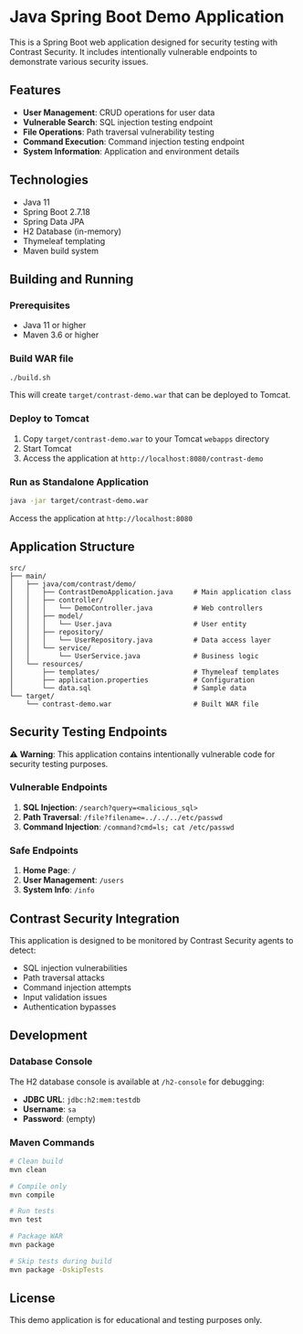 # Java Spring Boot Demo Application

This is a Spring Boot web application designed for security testing with Contrast Security. It includes intentionally vulnerable endpoints to demonstrate various security issues.

## Features

- **User Management**: CRUD operations for user data
- **Vulnerable Search**: SQL injection testing endpoint
- **File Operations**: Path traversal vulnerability testing
- **Command Execution**: Command injection testing endpoint
- **System Information**: Application and environment details

## Technologies

- Java 11
- Spring Boot 2.7.18
- Spring Data JPA
- H2 Database (in-memory)
- Thymeleaf templating
- Maven build system

## Building and Running

### Prerequisites

- Java 11 or higher
- Maven 3.6 or higher

### Build WAR file

```bash
./build.sh
```

This will create `target/contrast-demo.war` that can be deployed to Tomcat.

### Deploy to Tomcat

1. Copy `target/contrast-demo.war` to your Tomcat `webapps` directory
2. Start Tomcat
3. Access the application at `http://localhost:8080/contrast-demo`

### Run as Standalone Application

```bash
java -jar target/contrast-demo.war
```

Access the application at `http://localhost:8080`

## Application Structure

```
src/
├── main/
│   ├── java/com/contrast/demo/
│   │   ├── ContrastDemoApplication.java     # Main application class
│   │   ├── controller/
│   │   │   └── DemoController.java          # Web controllers
│   │   ├── model/
│   │   │   └── User.java                    # User entity
│   │   ├── repository/
│   │   │   └── UserRepository.java          # Data access layer
│   │   └── service/
│   │       └── UserService.java             # Business logic
│   └── resources/
│       ├── templates/                       # Thymeleaf templates
│       ├── application.properties           # Configuration
│       └── data.sql                         # Sample data
└── target/
    └── contrast-demo.war                    # Built WAR file
```

## Security Testing Endpoints

⚠️ **Warning**: This application contains intentionally vulnerable code for security testing purposes.

### Vulnerable Endpoints

1. **SQL Injection**: `/search?query=<malicious_sql>`
2. **Path Traversal**: `/file?filename=../../../etc/passwd`
3. **Command Injection**: `/command?cmd=ls; cat /etc/passwd`

### Safe Endpoints

1. **Home Page**: `/`
2. **User Management**: `/users`
3. **System Info**: `/info`

## Contrast Security Integration

This application is designed to be monitored by Contrast Security agents to detect:

- SQL injection vulnerabilities
- Path traversal attacks
- Command injection attempts
- Input validation issues
- Authentication bypasses

## Development

### Database Console

The H2 database console is available at `/h2-console` for debugging:

- **JDBC URL**: `jdbc:h2:mem:testdb`
- **Username**: `sa`
- **Password**: (empty)

### Maven Commands

```bash
# Clean build
mvn clean

# Compile only
mvn compile

# Run tests
mvn test

# Package WAR
mvn package

# Skip tests during build
mvn package -DskipTests
```

## License

This demo application is for educational and testing purposes only.
